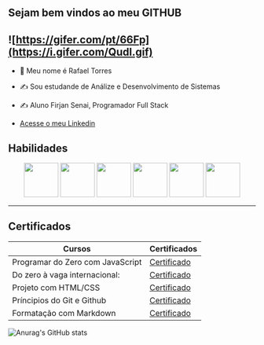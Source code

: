 <!---
- 👋 Hi, I’m RafaelTorres700
- 👀 I’m interested in ...
- 🌱 I’m currently learning ...
- 💞️ I’m looking to collaborate on ...
- 📫 How to reach me ...
- 😄 Pronouns: ...
- ⚡ Fun fact: ...

RafaelTorres700/RafaelTorres700 is a ✨ special ✨ repository because its `README.md` (this file) appears on your GitHub profile.
You can click the Preview link to take a look at your changes.
--->

## Sejam bem vindos ao meu GITHUB
![https://gifer.com/pt/66Fp](https://i.gifer.com/Qudl.gif)
----------------------------------------------------
- 🥸 Meu nome é Rafael Torres
- ✍️ Sou estudande de Análize e Desenvolvimento de Sistemas
- ✍️ Aluno Firjan Senai, Programador Full Stack

  
- [ Acesse o meu Linkedin](https://www.linkedin.com/in/rafael-torres-447468353/)

 ## Habilidades
<p align="center">
  
<img src="https://cdn.jsdelivr.net/gh/devicons/devicon@latest/icons/angular/angular-original.svg"  width="70px">
<img src="https://cdn.jsdelivr.net/gh/devicons/devicon@latest/icons/javascript/javascript-original.svg" width="70px">      
<img src="https://cdn.jsdelivr.net/gh/devicons/devicon@latest/icons/html5/html5-original-wordmark.svg" width="70px">
<img src="https://cdn.jsdelivr.net/gh/devicons/devicon@latest/icons/css3/css3-original-wordmark.svg" width="70px">          
<img src="https://cdn.jsdelivr.net/gh/devicons/devicon@latest/icons/github/github-original-wordmark.svg" width="70px"> 
<img src="https://cdn.jsdelivr.net/gh/devicons/devicon@latest/icons/mysql/mysql-original-wordmark.svg" width="70px">
          
          
  
          

  
---------------------------------------------------------------
## Certificados

|Cursos                          |Certificados|
|--------------------------------|------------|
|Programar do Zero com JavaScript|[Certificado](https://hermes.dio.me/certificates/PYFEBL2D.pdf)|
|Do zero à vaga internacional:   |[Certificado](https://hermes.dio.me/certificates/CS9DG2W2.pdf)|
|Projeto com HTML/CSS            |[Certificado](https://hermes.dio.me/certificates/UPEZDLRT.pdf)|
|Príncipios do Git e Github      |[Certificado](https://hermes.dio.me/certificates/BCKBP7FU.pdf)|
|Formatação com Markdown         |[Certificado](https://hermes.dio.me/certificates/UU42PZEB.pdf)|

![Anurag's GitHub stats](https://github-readme-stats.vercel.app/api?username=RafaelTorres700&theme=dark&show_icons=true)
